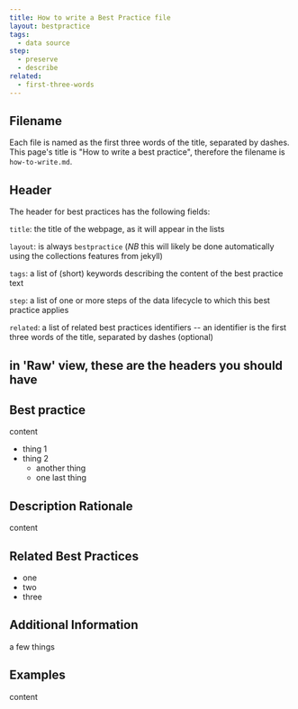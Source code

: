 ```yaml
---
title: How to write a Best Practice file
layout: bestpractice
tags:
  - data source
step:
  - preserve
  - describe
related:
  - first-three-words
---
```


## Filename

Each file is named as the first three words of the title, separated by dashes.
This page's title is "How to write a best practice", therefore the filename is
`how-to-write.md`.

## Header

The header for best practices has the following fields:

`title`: the title of the webpage, as it will appear in the lists

`layout`: is always `bestpractice` (*NB* this will likely be done automatically using the collections features from jekyll)

`tags`: a list of (short) keywords describing the content of the best practice text

`step`: a list of one or more steps of the data lifecycle to which this best practice applies

`related`: a list of related best practices identifiers -- an identifier is the first three words of the title, separated by dashes (optional)

## in 'Raw' view, these are the headers you should have

## Best practice

content
- thing 1
- thing 2
  - another thing
  - one last thing

## Description Rationale

content 

## Related Best Practices

- one
- two
- three

## Additional Information

a few things

## Examples

content
